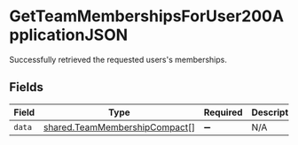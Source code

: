 # GetTeamMembershipsForUser200ApplicationJSON

Successfully retrieved the requested users's memberships.


## Fields

| Field                                                                          | Type                                                                           | Required                                                                       | Description                                                                    |
| ------------------------------------------------------------------------------ | ------------------------------------------------------------------------------ | ------------------------------------------------------------------------------ | ------------------------------------------------------------------------------ |
| `data`                                                                         | [shared.TeamMembershipCompact](../../models/shared/teammembershipcompact.md)[] | :heavy_minus_sign:                                                             | N/A                                                                            |